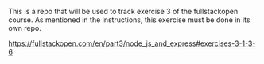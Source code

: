 This is a repo that will be used to track exercise 3 of the fullstackopen course. As mentioned in the instructions, this exercise must be done in its own repo.

https://fullstackopen.com/en/part3/node_js_and_express#exercises-3-1-3-6
